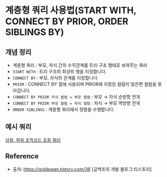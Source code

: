 # 계층형 쿼리 사용법(START WITH, CONNECT BY PRIOR, ORDER SIBLINGS BY)

## 개념 정리 
- 계층형 쿼리 : 부모, 자식 간의 수직관계를 트리 구조 형태로 보여주는 쿼리
- `START WITH` : 트리 구조의 최상위 행을 지정합니다.
- `CONNECT BY` : 부모, 자식의 관계를 지정합니다.
- `PRIOR` : CONNECT BY 절에 사용되며 PRIOR에 지정된 컬럼이 맞은편 컬럼을 찾아갑니다.
- `CONNECT BY PRIOR 자식 컬럼 = 부모 컬럼` : 부모 → 자식 순방향 전개
- `CONNECT BY PRIOR 부모 컬럼 = 자식 컬럼` : 자식 → 부모 역방향 전개
- `ORDER SIBLINGS` : 계층형 쿼리에서 정렬을 수행합니다.

## 예시 쿼리
[상위, 하위 조직코드 조회 쿼리](https://github.com/djdjdddd/private-TIL/blob/main/Code/SQL/start%20with%20connect%20by%20%EC%A0%88%20(%EC%83%81%EC%9C%84%2C%20%ED%95%98%EC%9C%84%20%EC%A1%B0%EC%A7%81%EC%BD%94%EB%93%9C).md)

## Reference
- 출처: https://goldswan.tistory.com/36 [금백조의 개발 블로그:티스토리]
